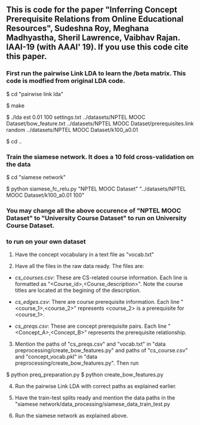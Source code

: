 ## This is code for the paper "Inferring Concept Prerequisite Relations from Online Educational Resources", Sudeshna Roy, Meghana Madhyastha, Sheril Lawrence, Vaibhav Rajan. IAAI-19 (with AAAI' 19). If you use this code cite this paper.

### First run the pairwise Link LDA to learn the /beta matrix. This code is modfied from original LDA code.

$ cd "pairwise link lda"

$ make

$ ./lda est 0.01 100 settings.txt ../datasets/NPTEL MOOC Dataset/bow_feature.txt ../datasets/NPTEL MOOC Dataset/prerequisites.link random ../datasets/NPTEL MOOC Dataset/k100_a0.01

$ cd ..

### Train the siamese network. It does a 10 fold cross-validation on the data

$ cd "siamese network"

$ python siamese_fc_relu.py  "NPTEL MOOC Dataset" "../datasets/NPTEL MOOC Dataset/k100_a0.01 100"


### You may change all the above occurence of "NPTEL MOOC Dataset" to "University Course Dataset" to run on University Course Dataset.


### to run on your own dataset

1. Have the concept vocabulary in a text file as "vocab.txt"

2. Have all the files in the raw data ready. The files are:

- *cs_courses.csv*: These are CS-related course information. Each line is formatted as "\<Course_id\>,\<Course_description\>". Note the course titles are located at the begining of the description.

- *cs_edges.csv*: There are course prerequisite information. Each line "\<course_1\>,\<course_2\>" represents \<course_2\> is a prerequisite for \<course_1\>.
  
- *cs_preqs.csv*: These are concept prerequisite pairs. Each line "\<Concept_A\>,\<Concept_B\>" represents the prerequisite relationship.


3. Mention the paths of "cs_preqs.csv" and "vocab.txt" in "data preprocessing/create_bow_features.py" and paths of "cs_course.csv" and "concept_vocab.pkl" in "data preprocessing/create_bow_features.py". Then run

$ python preq_preparation.py
$ python create_bow_features.py

4. Run the pairwise Link LDA with correct paths as explained earlier. 

5. Have the train-test splits ready and mention the data paths in the "siamese network/data_processing/siamese_data_train_test.py

6. Run the siamese network as explained above.
